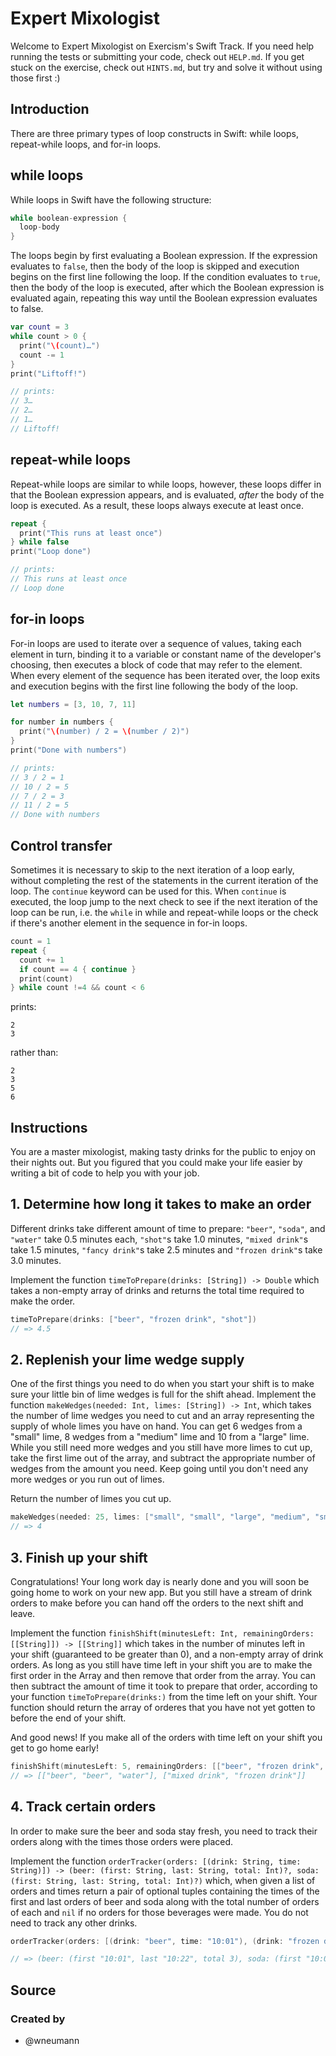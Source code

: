 # Expert Mixologist

Welcome to Expert Mixologist on Exercism's Swift Track.
If you need help running the tests or submitting your code, check out `HELP.md`.
If you get stuck on the exercise, check out `HINTS.md`, but try and solve it without using those first :)

## Introduction

There are three primary types of loop constructs in Swift: while loops, repeat-while loops, and for-in loops.

## while loops

While loops in Swift have the following structure:

```swift
while boolean-expression {
  loop-body
}
```

The loops begin by first evaluating a Boolean expression. If the expression evaluates to `false`, then the body of the loop is skipped and execution begins on the first line following the loop. If the condition evaluates to `true`, then the body of the loop is executed, after which the Boolean expression is evaluated again, repeating this way until the Boolean expression evaluates to false.

```swift
var count = 3
while count > 0 {
  print("\(count)…")
  count -= 1
}
print("Liftoff!")

// prints:
// 3…
// 2…
// 1…
// Liftoff!
```

## repeat-while loops

Repeat-while loops are similar to while loops, however, these loops differ in that the Boolean expression appears, and is evaluated, _after_ the body of the loop is executed. As a result, these loops always execute at least once.

```swift
repeat {
  print("This runs at least once")
} while false
print("Loop done")

// prints:
// This runs at least once
// Loop done
```

## for-in loops

For-in loops are used to iterate over a sequence of values, taking each element in turn, binding it to a variable or constant name of the developer's choosing, then executes a block of code that may refer to the element. When every element of the sequence has been iterated over, the loop exits and execution begins with the first line following the body of the loop.

```swift
let numbers = [3, 10, 7, 11]

for number in numbers {
  print("\(number) / 2 = \(number / 2)")
}
print("Done with numbers")

// prints:
// 3 / 2 = 1
// 10 / 2 = 5
// 7 / 2 = 3
// 11 / 2 = 5
// Done with numbers
```

## Control transfer

Sometimes it is necessary to skip to the next iteration of a loop early, without completing the rest of the statements in the current iteration of the loop. The `continue` keyword can be used for this. When `continue` is executed, the loop jump to the next check to see if the next iteration of the loop can be run, i.e. the `while` in while and repeat-while loops or the check if there's another element in the sequence in for-in loops.

```swift
count = 1
repeat {
  count += 1
  if count == 4 { continue }
  print(count)
} while count !=4 && count < 6
```

prints:

```
2
3
```

rather than:

```
2
3
5
6
```

## Instructions

You are a master mixologist, making tasty drinks for the public to enjoy on their nights out. But you figured that you could make your life easier by writing a bit of code to help you with your job.

## 1. Determine how long it takes to make an order

Different drinks take different amount of time to prepare: `"beer"`, `"soda"`, and `"water"` take 0.5 minutes each, `"shot"`s take 1.0 minutes, `"mixed drink"`s take 1.5 minutes, `"fancy drink"`s take 2.5 minutes and `"frozen drink"`s take 3.0 minutes.

Implement the function `timeToPrepare(drinks: [String]) -> Double` which takes a non-empty array of drinks and returns the total time required to make the order.

```swift
timeToPrepare(drinks: ["beer", "frozen drink", "shot"])
// => 4.5
```

## 2. Replenish your lime wedge supply

One of the first things you need to do when you start your shift is to make sure your little bin of lime wedges is full for the shift ahead. Implement the function `makeWedges(needed: Int, limes: [String]) -> Int`, which takes the number of lime wedges you need to cut and an array representing the supply of whole limes you have on hand. You can get 6 wedges from a "small" lime, 8 wedges from a "medium" lime and 10 from a "large" lime. While you still need more wedges and you still have more limes to cut up, take the first lime out of the array, and subtract the appropriate number of wedges from the amount you need. Keep going until you don't need any more wedges or you run out of limes.

Return the number of limes you cut up.

```swift
makeWedges(needed: 25, limes: ["small", "small", "large", "medium", "small"])
// => 4
```

## 3. Finish up your shift

Congratulations! Your long work day is nearly done and you will soon be going home to work on your new app. But you still have a stream of drink orders to make before you can hand off the orders to the next shift and leave.

Implement the function `finishShift(minutesLeft: Int, remainingOrders: [[String]]) -> [[String]]` which takes in the number of minutes left in your shift (guaranteed to be greater than 0), and a non-empty array of drink orders. As long as you still have time left in your shift you are to make the first order in the Array and then remove that order from the array. You can then subtract the amount of time it took to prepare that order, according to your function `timeToPrepare(drinks:)` from the time left on your shift. Your function should return the array of orderes that you have not yet gotten to before the end of your shift.

And good news! If you make all of the orders with time left on your shift you get to go home early!

```swift
finishShift(minutesLeft: 5, remainingOrders: [["beer", "frozen drink", "shot"], ["fancy drink", "soda"], ["beer", "beer", "water"], ["mixed drink", "frozen drink"]])
// => [["beer", "beer", "water"], ["mixed drink", "frozen drink"]]
```

## 4. Track certain orders

In order to make sure the beer and soda stay fresh, you need to track their orders along with the times those orders were placed.

Implement the function `orderTracker(orders: [(drink: String, time: String)]) -> (beer: (first: String, last: String, total: Int)?, soda: (first: String, last: String, total: Int)?)` which, when given a list of orders and times return a pair of optional tuples containing the times of the first and last orders of beer and soda along with the total number of orders of each and `nil` if no orders for those beverages were made. You do not need to track any other drinks.

```swift
orderTracker(orders: [(drink: "beer", time: "10:01"), (drink: "frozen drink", time: "10:02"), (drink: "shot", time: "10:05"), (drink: "fancy drink", time: "10:06"), (drink: "soda", time: "10:09"), (drink: "beer", time: "10:15"), (drink: "beer", time: "10:22"), (drink: "water", time: "10:26"), (drink: "mixed drink", time: "10:28"), (drink: "frozen drink", time: "10:33")]

// => (beer: (first "10:01", last "10:22", total 3), soda: (first "10:09", last "10:09", total 1))
```

## Source

### Created by

- @wneumann